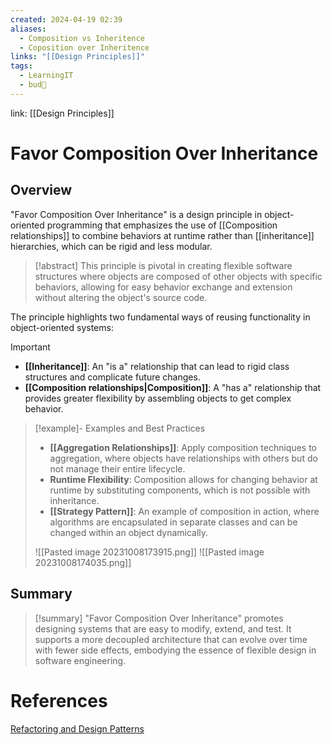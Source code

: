 ```yaml
---
created: 2024-04-19 02:39
aliases:
  - Composition vs Inheritence
  - Coposition over Inheritence
links: "[[Design Principles]]"
tags:
  - LearningIT
  - bud🌿
---
```

link: [[Design Principles]]

# Favor Composition Over Inheritance

## Overview

"Favor Composition Over Inheritance" is a design principle in object-oriented programming that emphasizes the use of [[Composition relationships]] to combine behaviors at runtime rather than [[inheritance]] hierarchies, which can be rigid and less modular.

> [!abstract] 
> This principle is pivotal in creating flexible software structures where objects are composed of other objects with specific behaviors, allowing for easy behavior exchange and extension without altering the object's source code.


The principle highlights two fundamental ways of reusing functionality in object-oriented systems:

> [!important]
> 
> - **[[Inheritance]]**: An "is a" relationship that can lead to rigid class structures and complicate future changes.
> - **[[Composition relationships|Composition]]**: A "has a" relationship that provides greater flexibility by assembling objects to get complex behavior.

> [!example]- Examples and Best Practices
> 
> - **[[Aggregation Relationships]]**: Apply composition techniques to aggregation, where objects have relationships with others but do not manage their entire lifecycle.
> - **Runtime Flexibility**: Composition allows for changing behavior at runtime by substituting components, which is not possible with inheritance.
> - **[[Strategy Pattern]]**: An example of composition in action, where algorithms are encapsulated in separate classes and can be changed within an object dynamically.
> 
> ![[Pasted image 20231008173915.png]] ![[Pasted image 20231008174035.png]]
> 

## Summary

>[!summary]
>"Favor Composition Over Inheritance" promotes designing systems that are easy to modify, extend, and test. It supports a more decoupled architecture that can evolve over time with fewer side effects, embodying the essence of flexible design in software engineering.

# References

[Refactoring and Design Patterns](https://refactoring.guru)

